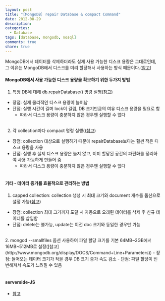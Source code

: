 ```yaml
---
layout: post
title: "[MongoDB] repair Database & compact Command"
date: 2012-08-29
description:
categories:
  - Database
tags: [database, mongodb, nosql]
comments: true
share: true
---
```


MongoDB에서 데이터를 삭제하더라도 실제 사용 가능한 디스크 용량은 그대로인데,
그 이유는 MongoDB에서 디스크를 미리 할당해서 사용하는 방식 때문이다.([참고](http://www.mongodb.org/display/DOCS/Excessive+Disk+Space))
<br />

#### MongoDB에서 사용 가능한 디스크 용량을 확보하기 위한 두가지 방법
1. 특정 DB에 대해 db.repairDatabase() 명령 실행([참고](http://www.mongodb.org/display/DOCS/Durability+and+Repair))
  - 장점: 실제 물리적인 디스크 용량이 늘어남
  - 단점: 실행 시간이 길며 lock이 걸림, DB 크기만큼의 여유 디스크 용량을 필요로 함
    - 따라서 디스크 용량이 충분하지 않은 경우엔 실행할 수 없다
    <br />
2. 각 collection마다 compact 명령 실행()[참고](http://www.mongodb.org/display/DOCS/compact+Command))
  - 장점: collection 대상으로 실행하기 때문에 repairDatabase보다는 훨씬 적은 디스크 용량을 사용
  - 단점: 실행 후 실제 디스크 용량은 늘지 않고, 이미 할당된 공간의 파편화를 정리하여 사용 가능하게 만들어 줌
    - 따라서 디스크 용량이 충분하지 않은 경우엔 실행할 수 없다
<br /><br />

#### 기타 - 데이터 증가를 효율적으로 관리하는 방법
1. capped collection: collection 생성 시 최대 크기와 document 개수를 옵션으로 설정 가능([참고](http://www.mongodb.org/display/DOCS/Capped+Collections))
  - 장점: collection 최대 크기까지 도달 시 자동으로 오래된 데이터를 삭제 후 신규 데이터를 삽입함
  - 단점: delete는 불가능, update는 이전 doc 크기와 동일한 경우만 가능
  <br />
2. mongod --smallfiles 옵션 사용하여 파일 할당 크기를 기본 64MB~2GB에서 16MB~512MB로 설정([참고](http://www.mongodb.org/display/DOCS/Command+Line+Parameters))
  - 장점: 들어오는 데이터 크기가 작을 경우 DB 크기 증가 속도 감소
  - 단점: 파일 할당이 빈번해져서 속도가 느려질 수 있음
<br /><br />

#### serverside-JS
- [참고](http://stackoverflow.com/questions/4555938/auto-compact-the-deleted-space-in-mongodb/4560096#4560096)
